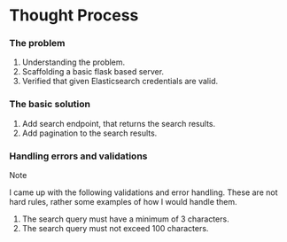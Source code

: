 # Thought Process
### The problem
1. Understanding the problem.
2. Scaffolding a basic flask based server.
3. Verified that given Elasticsearch credentials are valid.

### The basic solution
1. Add search endpoint, that returns the search results.
2. Add pagination to the search results.

### Handling errors and validations
> [!NOTE]  
> I came up with the following validations and error handling.
> These are not hard rules, rather some examples of how I would handle them.

1. The search query must have a minimum of 3 characters.
2. The search query must not exceed 100 characters.
